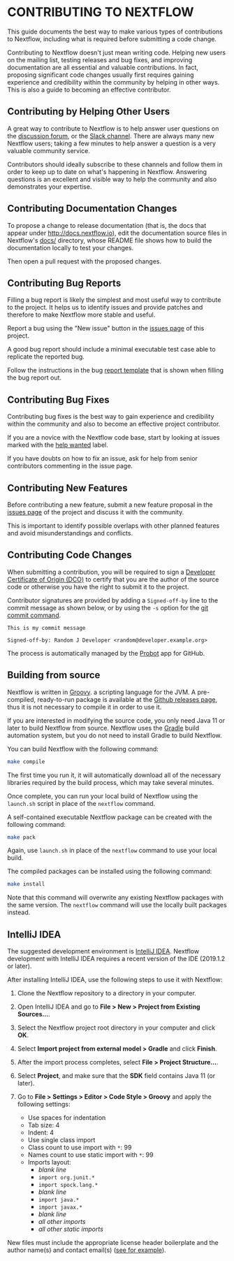 # CONTRIBUTING TO NEXTFLOW

This guide documents the best way to make various types of contributions to Nextflow,
including what is required before submitting a code change.

Contributing to Nextflow doesn't just mean writing code. Helping new users on the mailing list,
testing releases and bug fixes, and improving documentation are all essential and valuable contributions. In fact, proposing
significant code changes usually first requires gaining experience and credibility within the
community by helping in other ways. This is also a guide to becoming an effective contributor.


## Contributing by Helping Other Users

A great way to contribute to Nextflow is to help answer user questions on the [discussion forum](https://github.com/nextflow-io/nextflow/discussions), 
or the [Slack channel](https://www.nextflow.io/slack-invite.html).
There are always many new Nextflow users; taking a few minutes to help answer a question is a very valuable community service.

Contributors should ideally subscribe to these channels and follow them in order to keep up to date
on what's happening in Nextflow. Answering questions is an excellent and visible way to help the
community and also demonstrates your expertise.


## Contributing Documentation Changes

To propose a change to release documentation (that is, the docs that appear under http://docs.nextflow.io),
edit the documentation source files in Nextflow's [docs/](https://github.com/nextflow-io/nextflow/tree/master/docs)
directory, whose README file shows how to build the documentation locally to test your changes.

Then open a pull request with the proposed changes.


## Contributing Bug Reports

Filling a bug report is likely the simplest and most useful way to contribute to the project.
It helps us to identify issues and provide patches and therefore to make Nextflow more stable
and useful.

Report a bug using the "New issue" button in the
[issues page](https://github.com/nextflow-io/nextflow/issues) of this project.

A good bug report should include a minimal executable test case able to replicate the reported bug.

Follow the instructions in the bug [report template](https://github.com/nextflow-io/nextflow/blob/master/.github/issue_template.md) that is shown when filling the bug report out.

## Contributing Bug Fixes

Contributing bug fixes is the best way to gain experience and credibility within the community
and also to become an effective project contributor.

If you are a novice with the Nextflow code base, start by looking at issues marked
with the [help wanted](https://github.com/nextflow-io/nextflow/issues?q=is%3Aissue+is%3Aopen+label%3A%22help+wanted%22)
label.

If you have doubts on how to fix an issue, ask for help from senior contributors commenting
in the issue page.

## Contributing New Features

Before contributing a new feature, submit a new feature proposal in the
[issues page](https://github.com/nextflow-io/nextflow/issues) of the project and discuss it
with the community.

This is important to identify possible overlaps with other planned features and avoid misunderstandings and conflicts.

## Contributing Code Changes

When submitting a contribution, you will be required to sign a [Developer Certificate of Origin (DCO)](https://developercertificate.org/) to certify that you are the author of the source code or otherwise you have the right to submit it to the project. 

Contributor signatures are provided by adding a `Signed-off-by` line to the commit message 
as shown below, or by using the `-s` option for the [git commit command](https://help.github.com/articles/signing-commits/).

```
This is my commit message

Signed-off-by: Random J Developer <random@developer.example.org>
```

The process is automatically managed by the [Probot](https://probot.github.io/apps/dco/) app for GitHub.

## Building from source

Nextflow is written in [Groovy](http://groovy-lang.org). a scripting language for the JVM. A pre-compiled, ready-to-run package is available at the [Github releases page](https://github.com/nextflow-io/nextflow/releases), thus it is not necessary to compile it in order to use it.

If you are interested in modifying the source code, you only need Java 11 or later to build Nextflow from source. Nextflow uses the [Gradle](http://www.gradle.org/) build automation system, but you do not need to install Gradle to build Nextflow.

You can build Nextflow with the following command:

```bash
make compile
```

The first time you run it, it will automatically download all of the necessary libraries required by the build process, which may take several minutes.

Once complete, you can run your local build of Nextflow using the `launch.sh` script in place of the `nextflow` command.

A self-contained executable Nextflow package can be created with the following command:

```bash
make pack
```

Again, use `launch.sh` in place of the `nextflow` command to use your local build.

The compiled packages can be installed using the following command:

```bash
make install
```

Note that this command will overwrite any existing Nextflow packages with the same version. The `nextflow` command will use the locally built packages instead.

## IntelliJ IDEA

The suggested development environment is [IntelliJ IDEA](https://www.jetbrains.com/idea/download/). Nextflow development with IntelliJ IDEA requires a recent version of the IDE (2019.1.2 or later).

After installing IntelliJ IDEA, use the following steps to use it with Nextflow:

1. Clone the Nextflow repository to a directory in your computer.

2. Open IntelliJ IDEA and go to **File > New > Project from Existing Sources...**.

3. Select the Nextflow project root directory in your computer and click **OK**.

4. Select **Import project from external model > Gradle** and click **Finish**.

5. After the import process completes, select **File > Project Structure...**.

6. Select **Project**, and make sure that the **SDK** field contains Java 11 (or later).

7. Go to **File > Settings > Editor > Code Style > Groovy** and apply the following settings:

   * Use spaces for indentation
   * Tab size: 4
   * Indent: 4
   * Use single class import
   * Class count to use import with `*`: 99
   * Names count to use static import with `*`: 99
   * Imports layout:
      * *blank line*
      * `import org.junit.*`
      * `import spock.lang.*`
      * *blank line*
      * `import java.*`
      * `import javax.*`
      * *blank line*
      * *all other imports*
      * *all other static imports*

New files must include the appropriate license header boilerplate and the author name(s) and contact email(s) ([see for example](https://github.com/nextflow-io/nextflow/blob/e8945e8b6fc355d3f2eec793d8f288515db2f409/modules/nextflow/src/main/groovy/nextflow/Const.groovy#L1-L15)).
